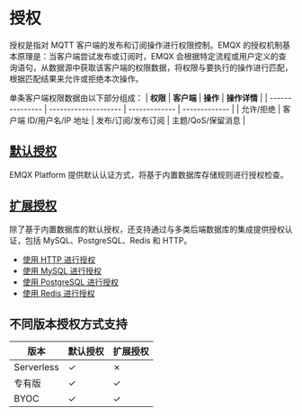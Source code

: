 # 授权

授权是指对 MQTT 客户端的发布和订阅操作进行权限控制。EMQX 的授权机制基本原理是：当客户端尝试发布或订阅时，EMQX 会根据特定流程或用户定义的查询语句，从数据源中获取该客户端的权限数据，将权限与要执行的操作进行匹配，根据匹配结果来允许或拒绝本次操作。

单条客户端权限数据由以下部分组成：
| **权限**        | **客户端** | **操作**  | **操作详情** |
| --------------- | -------------------- | ------------- | ------------- |
| 允许/拒绝 |  客户端 ID/用户名/IP 地址   | 发布/订阅/发布订阅   | 主题/QoS/保留消息    |

## [默认授权](./default_auth.md)

EMQX Platform 提供默认认证方式，将基于内置数据库存储规则进行授权检查。

## [扩展授权](./custom_auth.md)
除了基于内置数据库的默认授权，还支持通过与多类后端数据库的集成提供授权认证，包括 MySQL、PostgreSQL、Redis 和 HTTP。

- [使用 HTTP 进行授权](./http_auth.md)
- [使用 MySQL 进行授权](./mysql_auth.md)
- [使用 PostgreSQL 进行授权](./pgsql_auth.md)
- [使用 Redis 进行授权](./redis_auth.md)

## 不同版本授权方式支持

| **版本**        | **默认授权** | **扩展授权**  |
| --------------- | -------------------- | ------------------------------ |
| Serverless |  ✓   | ✗         
| 专有版 | ✓     |  ✓    | 
| BYOC | ✓     |  ✓    | 